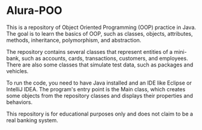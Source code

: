 # Alura-POO

This is a repository of Object Oriented Programming (OOP) practice in Java. The goal is to learn the basics of OOP, such as classes, objects, attributes, methods, inheritance, polymorphism, and abstraction.

The repository contains several classes that represent entities of a mini-bank, such as accounts, cards, transactions, customers, and employees. There are also some classes that simulate test data, such as packages and vehicles.

To run the code, you need to have Java installed and an IDE like Eclipse or IntelliJ IDEA. The program's entry point is the Main class, which creates some objects from the repository classes and displays their properties and behaviors.

This repository is for educational purposes only and does not claim to be a real banking system.
